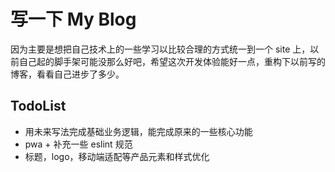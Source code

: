 # 写一下 My Blog

因为主要是想把自己技术上的一些学习以比较合理的方式统一到一个 site 上，以前自己起的脚手架可能没那么好吧，希望这次开发体验能好一点，重构下以前写的博客，看看自己进步了多少。

## TodoList

- 用未来写法完成基础业务逻辑，能完成原来的一些核心功能
- pwa + 补充一些 eslint 规范
- 标题，logo，移动端适配等产品元素和样式优化
